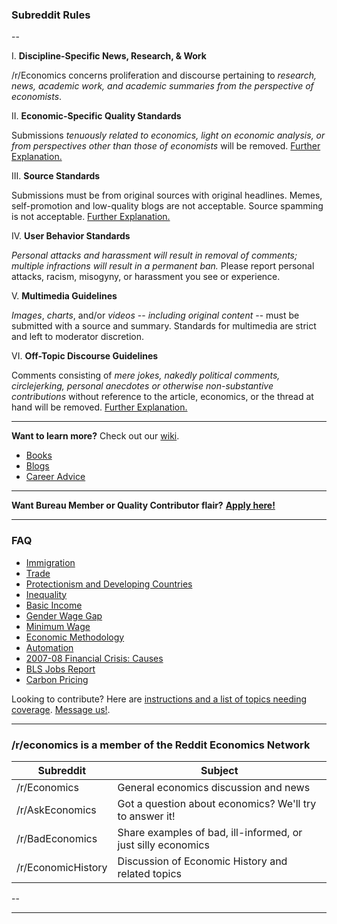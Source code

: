 ### Subreddit Rules

--

I. **Discipline-Specific News, Research, & Work**

  /r/Economics concerns proliferation and discourse pertaining to *research, news, academic work, and academic summaries from the perspective of economists*.

II. **Economic-Specific Quality Standards**

  Submissions *tenuously related to economics, light on economic analysis, or from perspectives other than those of economists* will be removed. [Further Explanation.](https://www.reddit.com/r/Economics/comments/7x14px/meta_rules_roundtable_2_submissions_and_rii/)

III. **Source Standards**

Submissions must be from original sources with original headlines. Memes, self-promotion and low-quality blogs are not acceptable. Source spamming is not acceptable.  [Further Explanation.](https://www.reddit.com/r/Economics/comments/80gcd0/meta_rules_round_table_3_rule_iii/)

IV. **User Behavior Standards**

  *Personal attacks and harassment will result in removal of comments; multiple infractions will result in a permanent ban.* Please report personal attacks, racism, misogyny, or harassment you see or experience. 


V. **Multimedia Guidelines**

  *Images*, *charts*, and/or *videos* -- *including original content* -- must be submitted with a source and summary. Standards for multimedia are strict and left to moderator discretion.

VI. **Off-Topic Discourse Guidelines**

  Comments consisting of *mere jokes, nakedly political comments, circlejerking, personal anecdotes or otherwise non-substantive contributions* without reference to the article, economics, or the thread at hand will be removed. [Further Explanation.](https://www.reddit.com/r/Economics/comments/aebjti/rules_roundtable_redux_rule_vi_and_offtopic/)

---

**Want to learn more?** Check out our [wiki](https://www.reddit.com/r/Economics/wiki/index).

* [Books](http://www.reddit.com/r/Economics/wiki/reading/)
* [Blogs](http://www.reddit.com/r/Economics/wiki/blogs)
* [Career Advice](https://www.reddit.com/r/Economics/wiki/career)

---

**Want Bureau Member or Quality Contributor flair?** [**Apply here!**](https://www.reddit.com/r/Economics/comments/de62aq/call_for_new_bureau_members_and_quality/)

---




### FAQ

* [Immigration](http://www.reddit.com/r/Economics/wiki/faq_immigration)
* [Trade](http://www.reddit.com/r/Economics/wiki/faq_trade)
* [Protectionism and Developing Countries](https://www.reddit.com/r/Economics/wiki/faq_protectionism_and_development)
* [Inequality](http://www.reddit.com/r/Economics/wiki/faq_inequality)
* [Basic Income](http://www.reddit.com/r/Economics/wiki/faq_basicincome)
* [Gender Wage Gap](http://www.reddit.com/r/Economics/wiki/faq_genderwagegap)
* [Minimum Wage](https://www.reddit.com/r/Economics/wiki/faq_minwage)
* [Economic Methodology](https://www.reddit.com/r/Economics/wiki/faq_methods)
* [Automation](https://www.reddit.com/r/Economics/wiki/faq_automation)
* [2007-08 Financial Crisis:  Causes](https://www.reddit.com/r/Economics/wiki/faq_financial_crisis)
* [BLS Jobs Report](https://www.reddit.com/r/Economics/wiki/faq_jobs_report)
* [Carbon Pricing](https://www.reddit.com/r/Economics/wiki/faq_carbonpricing)


Looking to contribute?  Here are [instructions and a list of topics needing coverage](https://www.reddit.com/r/Economics/wiki/faq_neededsections). [Message us!](https://www.reddit.com/message/compose?to=%2Fr%2FEconomics).

-------

### /r/economics is a member of the Reddit Economics Network

|Subreddit|Subject|
|---|---|
|/r/Economics|General economics discussion and news|
|/r/AskEconomics|Got a question about economics? We'll try to answer it!|
|/r/BadEconomics|Share examples of bad, ill-informed, or just silly economics|
|/r/EconomicHistory|Discussion of Economic History and related topics|

--

---